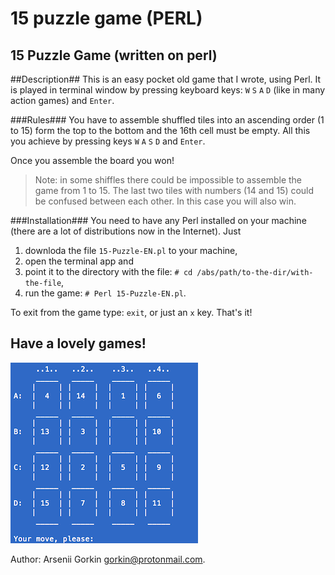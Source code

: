 # 15 puzzle game (PERL)
15 Puzzle Game (written on perl)
----

##Description##
This is an easy pocket old game that I wrote, using Perl.
It is played in terminal window by pressing keyboard keys:
`W` `S` `A` `D` (like in many action games) and `Enter`.

###Rules###
You have to assemble shuffled tiles into an ascending order (1 to 15) form the top to the bottom and the 16th cell
must be empty.
All this you achieve by pressing keys `W` `A` `S` `D` and `Enter`.

Once you assemble the board you won!

> Note: in some shiffles there could be impossible to assemble the game from 1 to 15. The last two tiles with numbers (14 and 15) could be confused between each other. In this case you will also win.

###Installation###
You need to have any Perl installed on your machine (there are a lot of distributions now in the Internet).
Just
1. downloda the file `15-Puzzle-EN.pl` to your machine,
2. open the terminal app and
3. point it to the directory with the file: `# cd /abs/path/to-the-dir/with-the-file`,
4. run the game: `# Perl 15-Puzzle-EN.pl`.
 
To exit from the game type: `exit`, or just an `x` key.
That's it!

Have a lovely games!
----
![picture alt](https://github.com/arseniigorkin/15-puzzle-game/blob/master/15puzzle.png?raw=true "15 puzzle Perl board example")

Author: Arsenii Gorkin <gorkin@protonmail.com>.



